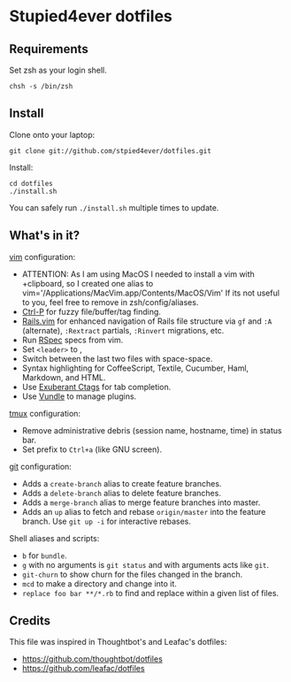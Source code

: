 Stupied4ever dotfiles
===================

Requirements
------------

Set zsh as your login shell.

    chsh -s /bin/zsh

Install
-------

Clone onto your laptop:

    git clone git://github.com/stpied4ever/dotfiles.git

Install:

    cd dotfiles
    ./install.sh

You can safely run `./install.sh` multiple times to update.


What's in it?
-------------

[vim](http://www.vim.org/) configuration:

* ATTENTION: As I am using MacOS I needed to install a vim with +clipboard, so
  I created one alias to vim='/Applications/MacVim.app/Contents/MacOS/Vim' If
  its not useful to you, feel free to remove in zsh/config/aliases.
* [Ctrl-P](https://github.com/kien/ctrlp.vim) for fuzzy file/buffer/tag finding.
* [Rails.vim](https://github.com/tpope/vim-rails) for enhanced navigation of
  Rails file structure via `gf` and `:A` (alternate), `:Rextract` partials,
  `:Rinvert` migrations, etc.
* Run [RSpec](https://www.relishapp.com/rspec) specs from vim.
* Set `<leader>` to ,
* Switch between the last two files with space-space.
* Syntax highlighting for CoffeeScript, Textile, Cucumber, Haml, Markdown, and
  HTML.
* Use [Exuberant Ctags](http://ctags.sourceforge.net/) for tab completion.
* Use [Vundle](https://github.com/gmarik/vundle) to manage plugins.

[tmux](http://robots.thoughtbot.com/post/2641409235/a-tmux-crash-course)
configuration:

* Remove administrative debris (session name, hostname, time) in status bar.
* Set prefix to `Ctrl+a` (like GNU screen).

[git](http://git-scm.com/) configuration:

* Adds a `create-branch` alias to create feature branches.
* Adds a `delete-branch` alias to delete feature branches.
* Adds a `merge-branch` alias to merge feature branches into master.
* Adds an `up` alias to fetch and rebase `origin/master` into the feature
  branch. Use `git up -i` for interactive rebases.

Shell aliases and scripts:

* `b` for `bundle`.
* `g` with no arguments is `git status` and with arguments acts like `git`.
* `git-churn` to show churn for the files changed in the branch.
* `mcd` to make a directory and change into it.
* `replace foo bar **/*.rb` to find and replace within a given list of files.

Credits
-------

This file was inspired in Thoughtbot's and Leafac's dotfiles:
* https://github.com/thoughtbot/dotfiles
* https://github.com/leafac/dotfiles
